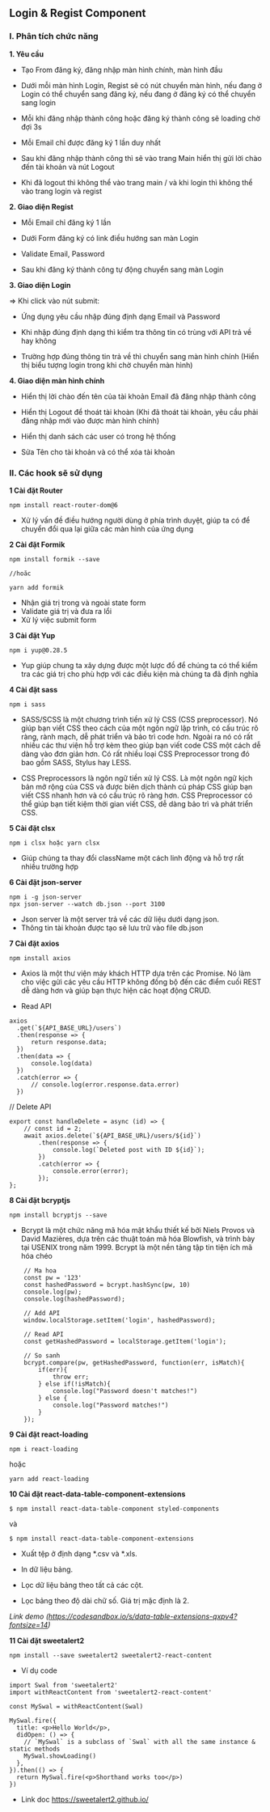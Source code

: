 ## Login & Regist Component

### I. Phân tích chức năng

**1. Yêu cầu**

-   Tạo From đăng ký, đăng nhập màn hình chính, màn hình đầu

-   Dưới mỗi màn hình Login, Regist sẽ có nút chuyển màn hình, nếu đang ở Login có thể chuyển sang đăng ký, nếu đang ở đăng ký có thể chuyển sang login
  
-   Mỗi khi đăng nhập thành công hoặc đăng ký thành công sẽ loading chờ đợi 3s

-   Mỗi Email chỉ được đăng ký 1 lần duy nhất

-   Sau khi đăng nhập thành công thì sẽ vào trang Main hiển thị gửi lời chào đến tài khoản và nút Logout

-   Khi đã logout thì không thể vào trang main / và khi login thì không thể vào trang login và regist
  
**2. Giao diện Regist**

  - Mỗi Email chỉ đăng ký 1 lần

  - Dưới Form đăng ký có link điều hướng san màn Login

  - Validate Email, Password

  - Sau khi đăng ký thành công tự động chuyển sang màn Login

**3. Giao diện Login**

  => Khi click vào nút submit:

  - Ứng dụng yêu cầu nhập đúng định dạng Email và Password
  
  - Khi nhập đúng định dạng thì kiểm tra thông tin có trùng với API trả về hay không
  
  - Trường hợp đúng thông tin trả về thì chuyển sang màn hình chính (Hiển thị biểu tượng login trong khi chờ chuyển màn hình)
    
**4. Giao diện màn hình chính**

  - Hiển thị lời chào đến tên của tài khoản Email đã đăng nhập thành công
    
  - Hiển thị Logout để thoát tài khoàn (Khi đã thoát tài khoản, yêu cầu phải đăng nhập mới vào được màn hình chính)

  - Hiển thị danh sách các user có trong hệ thống

  - Sửa Tên cho tài khoản và có thể xóa tài khoản

### II. Các hook sẽ sử dụng

**1 Cài đặt Router**
  
```
npm install react-router-dom@6
```

- Xử lý vấn đề điều hướng người dùng ở phía trình duyệt, giúp ta có để chuyển đổi qua lại giữa các màn hình của ứng dụng

**2 Cài đặt Formik**

  ```
  npm install formik --save
 
  //hoăc
   
  yarn add formik
  ```
  + Nhận giá trị trong và ngoài state form
  + Validate giá trị và đưa ra lổi
  + Xử lý việc submit form

**3 Cài đặt Yup**

```
npm i yup@0.28.5
```

  + Yup giúp chung ta xây dựng được một lược đồ để chúng ta có thể kiểm tra các giá trị cho phù hợp với các điều kiện mà chúng ta đã định nghĩa
   
**4 Cài đặt sass**

  ```
  npm i sass
  ```
- SASS/SCSS là một chương trình tiền xử lý CSS (CSS preprocessor). Nó giúp bạn viết CSS theo cách của một ngôn ngữ lập trình, có cấu trúc rõ ràng, rành mạch, dễ phát triển và bảo trì code hơn. Ngoài ra nó có rất nhiều các thư viện hỗ trợ kèm theo giúp bạn viết code CSS một cách dễ dàng vào đơn giản hơn. Có rất nhiều loại CSS Preprocessor trong đó bao gồm SASS, Stylus hay LESS.
  
- CSS Preprocessors là ngôn ngữ tiền xử lý CSS. Là một ngôn ngữ kịch bản mở rộng của CSS và được biên dịch thành cú pháp CSS giúp bạn viết CSS nhanh hơn và có cấu trúc rõ ràng hơn. CSS Preprocessor có thể giúp bạn tiết kiệm thời gian viết CSS, dễ dàng bảo trì và phát triển CSS.

**5 Cài đặt clsx**
```
npm i clsx hoặc yarn clsx
```
- Giúp chúng ta thay đổi className một cách linh động và hỗ trợ rất nhiều trường hợp

**6 Cài đặt json-server**
```
npm i -g json-server
npx json-server --watch db.json --port 3100
```
- Json server là một server trả về các dữ liệu dưới dạng json.
- Thông tin tài khoản được tạo sẽ lưu trữ vào file db.json

**7 Cài đặt axios**
```
npm install axios
```
- Axios là một thư viện máy khách HTTP dựa trên các Promise. Nó làm cho việc gửi các yêu cầu HTTP không đồng bộ đến các điểm cuối REST dễ dàng hơn và giúp bạn thực hiện các hoạt động CRUD.

- Read API
```
axios
  .get(`${API_BASE_URL}/users`)
  .then(response => {
      return response.data;
  })
  .then(data => {
      console.log(data)
  })
  .catch(error => {
      // console.log(error.response.data.error)
  })
```

// Delete API
```
export const handleDelete = async (id) => {
    // const id = 2;
    await axios.delete(`${API_BASE_URL}/users/${id}`)
        .then(response => {
            console.log(`Deleted post with ID ${id}`);
        })
        .catch(error => {
            console.error(error);
        });
};
```

**8 Cài đặt bcryptjs**
```
npm install bcryptjs --save
```
- Bcrypt là một chức năng mã hóa mật khẩu thiết kế bởi Niels Provos và David Mazières, dựa trên các thuật toán mã hóa Blowfish, và trình bày tại USENIX trong năm 1999. Bcrypt là một nền tảng tập tin tiện ích mã hóa chéo

```Reactjs
    // Ma hoa
    const pw = '123'
    const hashedPassword = bcrypt.hashSync(pw, 10)
    console.log(pw);
    console.log(hashedPassword);

    // Add API
    window.localStorage.setItem('login', hashedPassword);

    // Read API
    const getHashedPassword = localStorage.getItem('login');

    // So sanh
    bcrypt.compare(pw, getHashedPassword, function(err, isMatch){
        if(err){
            throw err;
        } else if(!isMatch){
            console.log("Password doesn't matches!")
        } else {
            console.log("Password matches!")
        }
    });
```

**9 Cài đặt react-loading**
```
npm i react-loading
```
hoặc
```
yarn add react-loading
```

**10 Cài đặt react-data-table-component-extensions**
```
$ npm install react-data-table-component styled-components
```
và
```
$ npm install react-data-table-component-extensions

```

- Xuất tệp ở định dạng *.csv và *.xls.
  
- In dữ liệu bảng.
  
- Lọc dữ liệu bảng theo tất cả các cột.

- Lọc bảng theo độ dài chữ số. Giá trị mặc định là 2.
  
*Link demo (https://codesandbox.io/s/data-table-extensions-qxpv4?fontsize=14)*

**11 Cài đặt sweetalert2**
```
npm install --save sweetalert2 sweetalert2-react-content
```
- Ví dụ code
```
import Swal from 'sweetalert2'
import withReactContent from 'sweetalert2-react-content'

const MySwal = withReactContent(Swal)

MySwal.fire({
  title: <p>Hello World</p>,
  didOpen: () => {
    // `MySwal` is a subclass of `Swal` with all the same instance & static methods
    MySwal.showLoading()
  },
}).then(() => {
  return MySwal.fire(<p>Shorthand works too</p>)
})
```
* Link doc https://sweetalert2.github.io/

